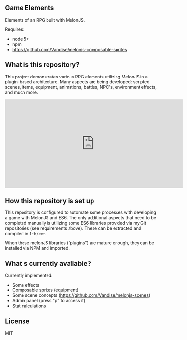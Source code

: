 Game Elements
---

Elements of an RPG built with MelonJS.

Requires:

- node 5+
- npm
- https://github.com/Vandise/melonjs-composable-sprites

## What is this repository?
This project demonstrates various RPG elements utilizing MelonJS in a plugin-based architecture. Many aspects are being developed: scripted scenes, items, equipment, animations, battles, NPC's, environment effects, and much more.

<iframe src="https://giphy.com/embed/3o7526MveezG4X1PBm" width="580" height="290" frameBorder="0" class="giphy-embed" allowFullScreen></iframe>

## How this repository is set up

This repository is configured to automate some processes with developing a game with MelonJS and ES6. The only additional aspects that need to be completed manually is utilizing some ES6 libraries provided via my Git repositories (see requirements above). These can be extracted and compiled in `lib/ext`.

When these melonJS libraries ("plugins") are mature enough, they can be installed via NPM and imported.

## What's currently available?
Currently implemented:

- Some effects
- Composable sprites (equipment)
- Some scene concepts (https://github.com/Vandise/melonjs-scenes)
- Admin panel (press "p" to access it)
- Stat calculations

## License
MIT